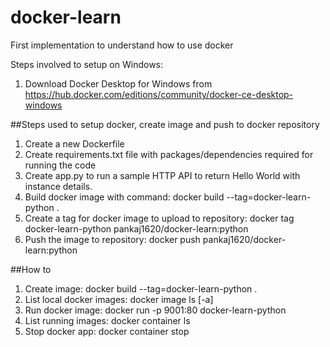 # docker-learn

First implementation to understand how to use docker

Steps involved to setup on Windows:
1. Download Docker Desktop for Windows from https://hub.docker.com/editions/community/docker-ce-desktop-windows 

##Steps used to setup docker, create image and push to docker repository
1. Create a new Dockerfile
2. Create requirements.txt file with packages/dependencies required for running the code
3. Create app.py to run a sample HTTP API to return Hello World with instance details.
4. Build docker image with command: docker build --tag=docker-learn-python .
5. Create a tag for docker image to upload to repository: docker tag docker-learn-python pankaj1620/docker-learn:python
6. Push the image to repository: docker push pankaj1620/docker-learn:python

##How to
1. Create image: docker build --tag=docker-learn-python .
2. List local docker images: docker image ls [-a]
3. Run docker image: docker run -p 9001:80 docker-learn-python
4. List running images: docker container ls
5. Stop docker app: docker container stop <pid>
 
